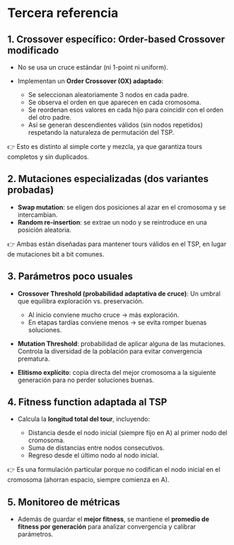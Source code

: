 # Tercera referencia

## 1. **Crossover específico: Order-based Crossover modificado**

* No se usa un cruce estándar (ni 1-point ni uniform).
* Implementan un **Order Crossover (OX) adaptado**:

  * Se seleccionan aleatoriamente 3 nodos en cada padre.
  * Se observa el orden en que aparecen en cada cromosoma.
  * Se reordenan esos valores en cada hijo para coincidir con el orden del otro padre.
  * Así se generan descendientes válidos (sin nodos repetidos) respetando la naturaleza de permutación del TSP.

👉 Esto es distinto al simple corte y mezcla, ya que garantiza tours completos y sin duplicados.

## 2. **Mutaciones especializadas (dos variantes probadas)**

* **Swap mutation**: se eligen dos posiciones al azar en el cromosoma y se intercambian.
* **Random re-insertion**: se extrae un nodo y se reintroduce en una posición aleatoria.

👉 Ambas están diseñadas para mantener tours válidos en el TSP, en lugar de mutaciones bit a bit comunes.

## 3. **Parámetros poco usuales**

* **Crossover Threshold (probabilidad adaptativa de cruce)**:
  Un umbral que equilibra exploración vs. preservación.

  * Al inicio conviene mucho cruce → más exploración.
  * En etapas tardías conviene menos → se evita romper buenas soluciones.

* **Mutation Threshold**: probabilidad de aplicar alguna de las mutaciones. Controla la diversidad de la población para evitar convergencia prematura.

* **Elitismo explícito**: copia directa del mejor cromosoma a la siguiente generación para no perder soluciones buenas.

## 4. **Fitness function adaptada al TSP**

* Calcula la **longitud total del tour**, incluyendo:

  * Distancia desde el nodo inicial (siempre fijo en A) al primer nodo del cromosoma.
  * Suma de distancias entre nodos consecutivos.
  * Regreso desde el último nodo al nodo inicial.

👉 Es una formulación particular porque no codifican el nodo inicial en el cromosoma (ahorran espacio, siempre comienza en A).

## 5. **Monitoreo de métricas**

* Además de guardar el **mejor fitness**, se mantiene el **promedio de fitness por generación** para analizar convergencia y calibrar parámetros.

